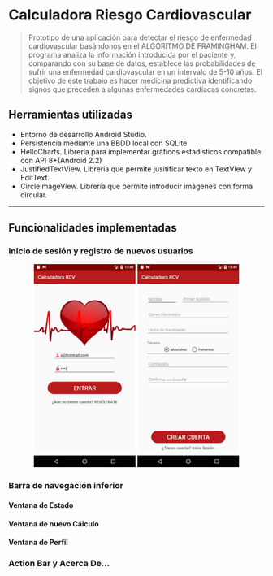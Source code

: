 # Calculadora Riesgo Cardiovascular

>Prototipo de una aplicación para detectar el riesgo de enfermedad cardiovascular basándonos en el ALGORITMO DE FRAMINGHAM. El programa analiza la información introducida por el paciente y, comparando con su base de datos, establece las probabilidades de sufrir una enfermedad cardiovascular en un intervalo de 5-10 años. El objetivo de este trabajo es hacer medicina predictiva identificando signos que preceden a algunas enfermedades cardíacas concretas.


## Herramientas utilizadas

- Entorno de desarrollo Android Studio.
- Persistencia mediante una BBDD local con SQLite
- HelloCharts. Librería para implementar gráficos estadísticos compatible con API 8+(Android 2.2)
- JustifiedTextView. Librería que permite jusitificar texto en TextView y EditText.
- CircleImageView. Librería que permite introducir imágenes con forma circular.

---

## Funcionalidades implementadas

### Inicio de sesión y registro de nuevos usuarios
<p align="center">
  <img src="/capturas/login.jpg" width="200" > <img src="/capturas/registro.jpg" width="200" >
</p>

### Barra de navegación inferior
#### Ventana de Estado
#### Ventana de nuevo Cálculo
#### Ventana de Perfil

### Action Bar y Acerca De...
